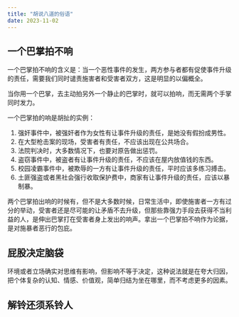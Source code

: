 ```yaml
---
title: "胡说八道的俗语"
date: 2023-11-02
---
```


## 一个巴掌拍不响

一个巴掌拍不响的含义是：当一个恶性事件的发生，两方参与者都有促使事件升级的责任，需要我们同时谴责施害者和受害者双方，这是明显的以偏概全。

当你用一个巴掌，去主动拍另外一个静止的巴掌时，就可以拍响，而无需两个手掌同时发力。

一个巴掌拍的响是胡扯的实例：

1. 强奸事件中，被强奸者作为女性有让事件升级的责任，是她没有假扮成男性。
1. 在大型枪击案的现场，受害者有责任，不应该出现在公共场合。
1. 法院判决时，大多数情况下，也要对原告做出惩罚。
1. 盗窃事件中，被盗者有让事件升级的责任，不应该在屋内放值钱的东西。
1. 校园凌霸事件中，被欺辱的一方有让事件升级的责任，平时应该多练习搏击。 
1. 土匪强盗或者黑社会强行收取保护费中，商家有让事件升级的责任，应该以暴制暴。

两个巴掌拍出响的时候有，但不是大多数时候，日常生活中，即使施害者一方有过分的举动，受害者还是尽可能的让矛盾不去升级，但那些靠强力手段去获得不当利益的人，是伸出巴掌打在受害者身上发出的响声。拿出一个巴掌拍不响作为论据，是对施暴者恶行的包庇。

## 屁股决定脑袋

环境或者立场确实对思维有影响，但影响不等于决定，这种说法就是在夸大归因，把个体复杂的认知、情感、价值观，简单归结为坐在哪里，而不考虑更多的因素。

## 解铃还须系铃人